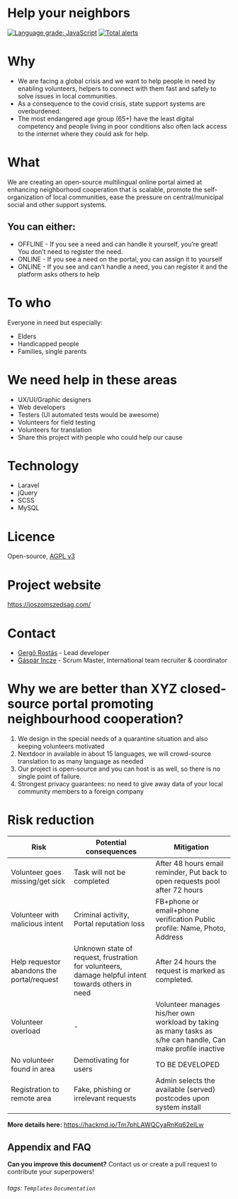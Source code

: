 
Help your neighbors
===

[![Language grade: JavaScript](https://img.shields.io/lgtm/grade/javascript/g/Kr4z4r/joszomszedsag.svg?logo=lgtm&logoWidth=18)](https://lgtm.com/projects/g/Kr4z4r/joszomszedsag/context:javascript)
[![Total alerts](https://img.shields.io/lgtm/alerts/g/Kr4z4r/joszomszedsag.svg?logo=lgtm&logoWidth=18)](https://lgtm.com/projects/g/Kr4z4r/joszomszedsag/alerts/)

# Why
* We are facing a global crisis and we want to help people in need by enabling volunteers, helpers to connect with them fast and safely to solve issues in local communities.
* As a consequence to the covid crisis, state support systems are overburdened.
* The most endangered age group (65+) have the least digital competency and people living in poor conditions also often lack access to the internet where they could ask for help.

# What
We are creating an open-source multilingual online portal aimed at enhancing neighborhood cooperation that is scalable, promote the self-organization of local communities, ease the pressure on central/municipal social and other support systems.

## You can either:
* OFFLINE - If you see a need and can handle it yourself, you’re great! You don’t need to register the need.
* ONLINE - If you see a need on the portal, you can assign it to yourself
* ONLINE - If you see and can’t handle a need, you can register it and the platform asks others to help

# To who
Everyone in need but especially:
* Elders
* Handicapped people
* Families, single parents

# We need help in these areas

* UX/UI/Graphic designers
* Web developers
* Testers (UI automated tests would be awesome)
* Volunteers for field testing
* Volunteers for translation
* Share this project with people who could help our cause


# Technology
* Laravel
* jQuery
* SCSS
* MySQL

# Licence

Open-source, [AGPL v3](https://www.gnu.org/licenses/agpl-3.0.en.html)


# Project website

https://joszomszedsag.com/

# Contact

* [Gergő Rostás](https://www.linkedin.com/in/rostas-gergo/) - Lead developer
* [Gáspár Incze](https://www.linkedin.com/in/inczegaspar/) - Scrum Master, International team recruiter & coordinator


# Why we are better than XYZ closed-source portal promoting neighbourhood cooperation?

1. We design in the special needs of a quarantine situation and also keeping volunteers motivated
2. Nextdoor in available in about 15 languages, we will crowd-source translation to as many language as needed
3. Our project is open-source and you can host is as well, so there is no single point of failure.
4. Strongest privacy guarantees: no need to give away data of your local community members to a foreign company



# Risk reduction


| Risk | Potential consequences | Mitigation |
| -------- | -------- | -------- |
| Volunteer goes missing/get sick     | Task will not be completed     | After 48 hours email reminder, Put back to open requests pool after 72 hours |
| Volunteer with malicious intent | Criminal activity, Portal reputation loss | FB+phone or email+phone verification Public profile: Name, Photo, Address |
| Help requestor abandons the portal/request | Unknown state of request, frustration for volunteers, damage helpful intent towards others in need | After 24 hours the request is marked as completed. |
| Volunteer overload | - | Volunteer manages his/her own workload by taking as many tasks as s/he can handle, Can make profile inactive |
| No volunteer found in area | Demotivating for users | TO BE DEVELOPED |
| Registration to remote area | Fake, phishing or irrelevant requests | Admin selects the available (served) postcodes upon system install | 


**More details here:**
https://hackmd.io/Tm7phLAWQCyaRnKq62eILw


## Appendix and FAQ


**Can you improve this document?** Contact us or create a pull request to contribute your superpowers!


###### tags: `Templates` `Documentation`




